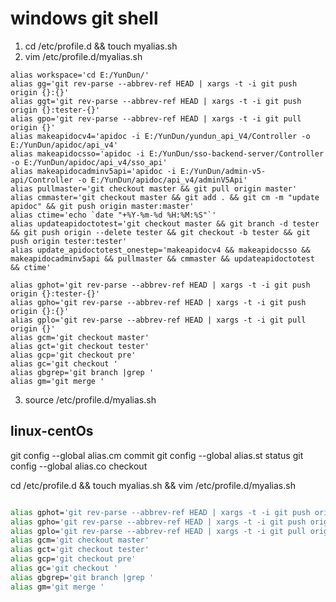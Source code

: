 # windows git shell

1. cd /etc/profile.d && touch myalias.sh
2. vim /etc/profile.d/myalias.sh
```
alias workspace='cd E:/YunDun/'
alias gg='git rev-parse --abbrev-ref HEAD | xargs -t -i git push origin {}:{}'
alias ggt='git rev-parse --abbrev-ref HEAD | xargs -t -i git push origin {}:tester-{}'
alias gpo='git rev-parse --abbrev-ref HEAD | xargs -t -i git pull origin {}'
alias makeapidocv4='apidoc -i E:/YunDun/yundun_api_V4/Controller -o E:/YunDun/apidoc/api_v4'
alias makeapidocsso='apidoc -i E:/YunDun/sso-backend-server/Controller -o E:/YunDun/apidoc/api_v4/sso_api'
alias makeapidocadminv5api='apidoc -i E:/YunDun/admin-v5-api/Controller -o E:/YunDun/apidoc/api_v4/adminV5Api'
alias pullmaster='git checkout master && git pull origin master'
alias cmmaster='git checkout master && git add . && git cm -m "update apidoc" && git push origin master:master'
alias ctime='echo `date "+%Y-%m-%d %H:%M:%S"`'
alias updateapidoctotest='git checkout master && git branch -d tester && git push origin --delete tester && git checkout -b tester && git push origin tester:tester'
alias update_apidoctotest_onestep='makeapidocv4 && makeapidocsso && makeapidocadminv5api && pullmaster && cmmaster && updateapidoctotest && ctime'

alias gphot='git rev-parse --abbrev-ref HEAD | xargs -t -i git push origin {}:tester-{}'
alias gpho='git rev-parse --abbrev-ref HEAD | xargs -t -i git push origin {}:{}'
alias gplo='git rev-parse --abbrev-ref HEAD | xargs -t -i git pull origin {}'
alias gcm='git checkout master'
alias gct='git checkout tester'
alias gcp='git checkout pre'
alias gc='git checkout '
alias gbgrep='git branch |grep '
alias gm='git merge '

```
3. source /etc/profile.d/myalias.sh


## linux-centOs
git config --global alias.cm commit
git config --global alias.st status
git config --global alias.co checkout

cd /etc/profile.d && touch myalias.sh && vim /etc/profile.d/myalias.sh

```bash

alias gphot='git rev-parse --abbrev-ref HEAD | xargs -t -i git push origin {}:tester-{}'
alias gpho='git rev-parse --abbrev-ref HEAD | xargs -t -i git push origin {}:{}'
alias gplo='git rev-parse --abbrev-ref HEAD | xargs -t -i git pull origin {}'
alias gcm='git checkout master'
alias gct='git checkout tester'
alias gcp='git checkout pre'
alias gc='git checkout '
alias gbgrep='git branch |grep '
alias gm='git merge '

```